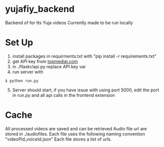 # yujafiy_backend
Backend of for tts Yuja videos
Currently made to be run locally

# Set Up
1. install packages in requirments.txt with "pip install -r requirements.txt"
2. get API key from [topmediai.com](https://www.topmediai.com/api/text-to-speech-api/)
3. in ./flaskr/api.py replace API key var
4. run server with 
```
$ python run.py
```
5. Server should start, if you have issue with using port 5000, edit the port in run.py and all api calls in the frontend extension

# Cache
All processed videos are saved and can be retrieved
Audio file url are stored in ./audiofiles. Each file uses the following naming convention "videoPid_voiceId.json"
Each file stores a list of urls. 

